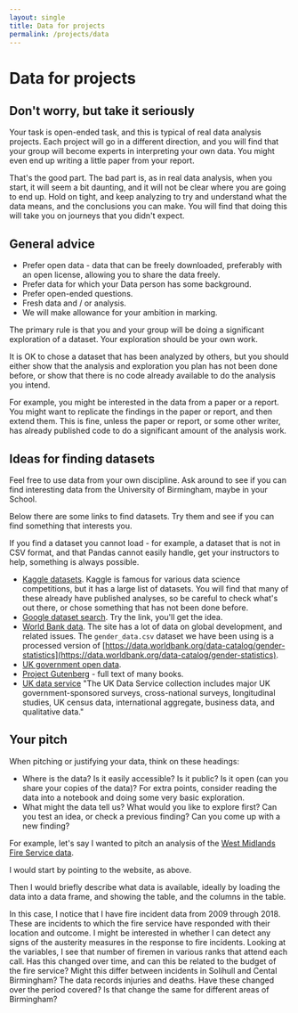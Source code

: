 ```yaml
---
layout: single
title: Data for projects
permalink: /projects/data
---
```


# Data for projects

## Don't worry, but take it seriously

Your task is open-ended task, and this is typical of real data analysis
projects.  Each project will go in a different direction, and you will find
that your group will become experts in interpreting your own data.  You might
even end up writing a little paper from your report.

That's the good part.  The bad part is, as in real data analysis, when you
start, it will seem a bit daunting, and it will not be clear where you are
going to end up.  Hold on tight, and keep analyzing to try and understand what the data means, and the conclusions you can make.  You will find that doing this will take you on journeys that you didn't expect.

## General advice

*   Prefer open data - data that can be freely downloaded, preferably
    with an open license, allowing you to share the data freely.
*   Prefer data for which your Data person has some background.
*   Prefer open-ended questions.
*   Fresh data and / or analysis.
*   We will make allowance for your ambition in marking.

The primary rule is that you and your group will be doing a significant exploration of a dataset.  Your exploration should be your own work.

It is OK to chose a dataset that has been analyzed by others, but you should
either show that the analysis and exploration you plan has not been done
before, or show that there is no code already available to do the analysis you intend.

For example, you might be interested in the data from a paper or a report. You
might want to replicate the findings in the paper or report, and then extend
them.  This is fine, unless the paper or report, or some other writer, has
already published code to do a significant amount of the analysis work.

## Ideas for finding datasets

Feel free to use data from your own discipline.  Ask around to see if you can
find interesting data from the University of Birmingham, maybe in your School.

Below there are some links to find datasets.  Try them and see if you can find
something that interests you.

If you find a dataset you cannot load - for example, a dataset that is not in CSV format, and that Pandas cannot easily handle, get your instructors to help, something is always possible.

* [Kaggle datasets](https://www.kaggle.com/datasets).  Kaggle is famous for
  various data science competitions, but it has a large list of datasets.  You will find that many of these already have published analyses, so be careful to check what's out there, or chose something that has not been done before.
* [Google dataset search](https://toolbox.google.com/datasetsearch).  Try the
  link, you'll get the idea.
* [World Bank data](https://data.worldbank.org). The site has a lot of data on
  global development, and related issues.  The `gender_data.csv` dataset we
  have been using is a processed version of
  [https://data.worldbank.org/data-catalog/gender-statistics](https://data.worldbank.org/data-catalog/gender-statistics).
* [UK government open data](https://data.gov.uk).
* [Project Gutenberg](https://www.gutenberg.org/wiki/Main_Page) \- full text of
  many books.
* [UK data service](https://www.ukdataservice.ac.uk/get-data/key-data) "The UK
  Data Service collection includes major UK government-sponsored surveys,
  cross-national surveys, longitudinal studies, UK census data, international
  aggregate, business data, and qualitative data."

## Your pitch

When pitching or justifying your data, think on these headings:

* Where is the data?  Is it easily accessible?  Is it public?  Is it open (can
  you share your copies of the data)?   For extra points, consider reading the data into a notebook and doing some very basic exploration.
* What might the data tell us?  What would you like to explore first?  Can you
  test an idea, or check a previous finding?  Can you come up with a new finding?

For example, let's say I wanted to pitch an analysis of the [West Midlands Fire
Service
data](https://data.birmingham.gov.uk/dataset/wmfs-incident-data-since-2009).

I would start by pointing to the website, as above.

Then I would briefly describe what data is available, ideally by loading the
data into a data frame, and showing the table, and the columns in the table.

In this case, I notice that I have fire incident data from 2009 through 2018.
These are incidents to which the fire service have responded with their
location and outcome.  I might be interested in whether I can detect any signs
of the austerity measures in the response to fire incidents.  Looking at the
variables, I see that number of firemen in various ranks that attend each call.
Has this changed over time, and can this be related to the budget of the fire
service?  Might this differ between incidents in Solihull and Cental
Birmingham?  The data records injuries and deaths.  Have these changed over the period covered?   Is that change the same for different areas of Birmingham?
